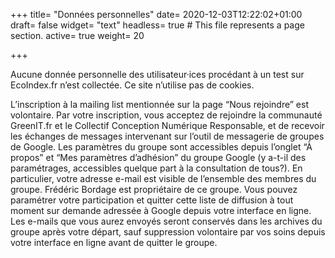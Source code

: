 +++
title= "Données personnelles"
date= 2020-12-03T12:22:02+01:00
draft= false
widget= "text"
headless= true  # This file represents a page section.
active= true
weight= 20

+++

Aucune donnée personnelle des utilisateur·ices procédant à un test sur EcoIndex.fr n’est collectée. Ce site n’utilise pas de cookies.

L’inscription à la mailing list mentionnée sur la page “Nous rejoindre” est volontaire.
Par votre inscription, vous acceptez de rejoindre la communauté GreenIT.fr et le Collectif Conception Numérique Responsable,
et de recevoir les échanges de messages intervenant sur l’outil de messagerie de groupes de Google.
Les paramètres du groupe sont accessibles depuis l’onglet “À propos” et “Mes paramètres d’adhésion” du groupe Google
(y a-t-il des paramétrages, accessibles quelque part à la consultation de tous?).
En particulier, votre adresse e-mail est visible de l’ensemble des membres du groupe.
Frédéric Bordage est propriétaire de ce groupe. Vous pouvez paramétrer votre participation et quitter cette liste de diffusion
à tout moment sur demande adressée à Google depuis votre interface en ligne.
Les e-mails que vous aurez envoyés seront conservés dans les archives du groupe après votre départ,
sauf suppression volontaire par vos soins depuis votre interface en ligne avant de quitter le groupe.
